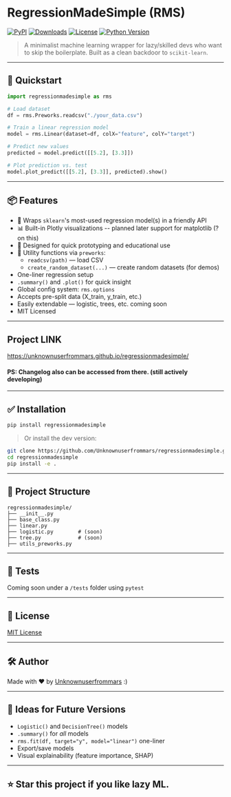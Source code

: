 # RegressionMadeSimple (RMS)

[![PyPI](https://img.shields.io/pypi/v/regressionmadesimple?style=flat-square)](https://pypi.org/project/regressionmadesimple/)
[![Downloads](https://img.shields.io/pypi/dm/regressionmadesimple?style=flat-square)](https://pypi.org/project/regressionmadesimple/)
[![License](https://img.shields.io/github/license/Unknownuserfrommars/regressionmadesimple?style=flat-square)](https://github.com/Unknownuserfrommars/regressionmadesimple/blob/main/LICENSE)
[![Python Version](https://img.shields.io/pypi/pyversions/regressionmadesimple?style=flat-square)](https://pypi.org/project/regressionmadesimple/)

> A minimalist machine learning wrapper for lazy/skilled devs who want to skip the boilerplate. Built as a clean backdoor to `scikit-learn`.

---

## 🚀 Quickstart

```python
import regressionmadesimple as rms

# Load dataset
df = rms.Preworks.readcsv("./your_data.csv")

# Train a linear regression model
model = rms.Linear(dataset=df, colX="feature", colY="target")

# Predict new values
predicted = model.predict([[5.2], [3.3]])

# Plot prediction vs. test
model.plot_predict([[5.2], [3.3]], predicted).show()
```

---

## 📦 Features

- 🧠 Wraps `sklearn`'s most-used regression model(s) in a friendly API
- 📊 Built-in Plotly visualizations -- planned later support for matplotlib (? on this)
- 🔬 Designed for quick prototyping and educational use
- 🧰 Utility functions via `preworks`:
  - `readcsv(path)` — load CSV
  - `create_random_dataset(...)` — create random datasets (for demos)
- One-liner regression setup
- `.summary()` and `.plot()` for quick insight
- Global config system: `rms.options`
- Accepts pre-split data (X_train, y_train, etc.)
- Easily extendable — logistic, trees, etc. coming soon
- MIT Licensed

---

## Project LINK
https://unknownuserfrommars.github.io/regressionmadesimple/
#### PS: Changelog also can be accessed from there. (still actively developing)

---

## ✅ Installation

```bash
pip install regressionmadesimple
```

> Or install the dev version:

```bash
git clone https://github.com/Unknownuserfrommars/regressionmadesimple.git
cd regressionmadesimple
pip install -e .
```

---

## 📁 Project Structure

```text
regressionmadesimple/
├── __init__.py
├── base_class.py
├── linear.py
├── logistic.py        # (soon)
├── tree.py            # (soon)
├── utils_preworks.py
```

---

## 🧪 Tests
Coming soon under a `/tests` folder using `pytest`

---

## 📜 License
[MIT License](./LICENSE)

---

## 🛠 Author
Made with ❤️ by [Unknownuserfrommars](github.com/Unknownuserfrommars)
:)

---

## 🌌 Ideas for Future Versions

- `Logistic()` and `DecisionTree()` models
- `.summary()` for *all* models
- `rms.fit(df, target="y", model="linear")` one-liner
- Export/save models
- Visual explainability (feature importance, SHAP)

---

## ⭐ Star this project if you like lazy ML.